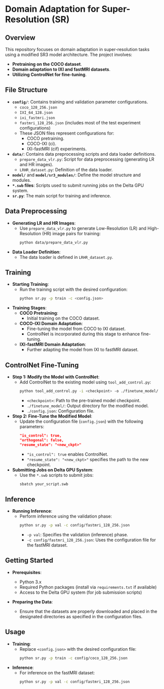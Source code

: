 # Domain Adaptation for Super-Resolution (SR)

## Overview

This repository focuses on domain adaptation in super-resolution tasks using a modified SR3 model architecture. The project involves:

- **Pretraining on the COCO dataset**.
- **Domain adaptation to IXI and fastMRI datasets**.
- **Utilizing ControlNet for fine-tuning**.

## File Structure

- **`config/`**: Contains training and validation parameter configurations.
  - `coco_128_256.json`
  - `IXI_64_128.json`
  - `ixi_fastmri.json`
  - `fastmri_128_256.json` (includes most of the test experiment configurations)
  - These JSON files represent configurations for:
    - COCO pretraining.
    - COCO-IXI (ci).
    - IXI-fastMRI (cif) experiments.
- **`data/`**: Contains data preprocessing scripts and data loader definitions.
  - `prepare_data_vlr.py`: Script for data preprocessing (generating LR and HR images).
  - `LRHR_dataset.py`: Definition of the data loader.
- **`model/`** and **`model/sr3_modules/`**: Define the model structure and modules.
- **`*.swb` files**: Scripts used to submit running jobs on the Delta GPU system.
- **`sr.py`**: The main script for training and inference.

## Data Preprocessing

- **Generating LR and HR Images**:
  - Use `prepare_data_vlr.py` to generate Low-Resolution (LR) and High-Resolution (HR) image pairs for training:
    ```bash
    python data/prepare_data_vlr.py
    ```
- **Data Loader Definition**:
  - The data loader is defined in `LRHR_dataset.py`.

## Training

- **Starting Training**:
  - Run the training script with the desired configuration:
    ```bash
    python sr.py -p train -c <config.json>
    ```
- **Training Stages**:
  - **COCO Pretraining**:
    - Initial training on the COCO dataset.
  - **COCO-IXI Domain Adaptation**:
    - Fine-tuning the model from COCO to IXI dataset.
    - ControlNet is incorporated during this stage to enhance fine-tuning.
  - **IXI-fastMRI Domain Adaptation**:
    - Further adapting the model from IXI to fastMRI dataset.

## ControlNet Fine-Tuning

- **Step 1: Modify the Model with ControlNet**:
  - Add ControlNet to the existing model using `tool_add_control.py`:
    ```bash
    python tool_add_control.py -i <checkpoint> -o ./finetune_model/ -c ./config.json
    ```
    - `<checkpoint>`: Path to the pre-trained model checkpoint.
    - `./finetune_model/`: Output directory for the modified model.
    - `./config.json`: Configuration file.
- **Step 2: Fine-Tune the Modified Model**:
  - Update the configuration file (`config.json`) with the following parameters:
    ```json
    "is_control": true,
    "orthogonal": false,
    "resume_state": "<new_ckpt>"
    ```
    - `"is_control": true` enables ControlNet.
    - `"resume_state": "<new_ckpt>"` specifies the path to the new checkpoint.
- **Submitting Jobs on Delta GPU System**:
  - Use the `*.swb` scripts to submit jobs:
    ```bash
    sbatch your_script.swb
    ```

## Inference

- **Running Inference**:
  - Perform inference using the validation phase:
    ```bash
    python sr.py -p val -c config/fastmri_128_256.json
    ```
    - `-p val`: Specifies the validation (inference) phase.
    - `-c config/fastmri_128_256.json`: Uses the configuration file for the fastMRI dataset.

## Getting Started

- **Prerequisites**:
  - Python 3.x
  - Required Python packages (install via `requirements.txt` if available)
  - Access to the Delta GPU system (for job submission scripts)

- **Preparing the Data**:
  - Ensure that the datasets are properly downloaded and placed in the designated directories as specified in the configuration files.

## Usage

- **Training**:
  - Replace `<config.json>` with the desired configuration file:
    ```bash
    python sr.py -p train -c config/coco_128_256.json
    ```
- **Inference**:
  - For inference on the fastMRI dataset:
    ```bash
    python sr.py -p val -c config/fastmri_128_256.json
    ```


